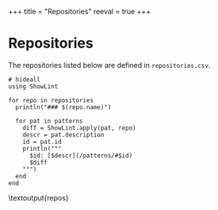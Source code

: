 +++
title = "Repositories"
reeval = true
+++

# Repositories

The repositories listed below are defined in `repositories.csv`.

```julia:repos
# hideall
using ShowLint

for repo in repositories
  println("### $(repo.name)")

  for pat in patterns
    diff = ShowLint.apply(pat, repo)
    descr = pat.description
    id = pat.id
    println("""
      $id: [$descr](/patterns/#$id)
      $diff
    """)
  end
end
```
\textoutput{repos}
